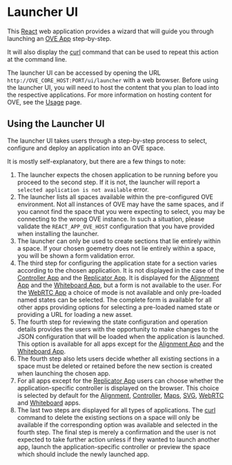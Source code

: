 # Launcher UI

This [React](https://reactjs.org/) web application provides a wizard that will guide you through launching an [OVE App](https://ove.readthedocs.io/en/stable/ove-apps/README.html) step-by-step.

It will also display the [curl](https://curl.haxx.se/docs/manpage.html) command that can be used to repeat this action at the command line.

The launcher UI can be accessed by opening the URL `http://OVE_CORE_HOST:PORT/ui/launcher` with a web browser. Before using the launcher UI, you will need to host the content that you plan to load into the respective applications. For more information on hosting content for OVE, see the [Usage](https://ove.readthedocs.io/en/stable/docs/USAGE.html) page.

## Using the Launcher UI

The launcher UI takes users through a step-by-step process to select, configure and deploy an application into an OVE space.

It is mostly self-explanatory, but there are a few things to note:

1. The launcher expects the chosen application to be running before you proceed to the second step. If it is not, the launcher will report a `selected application is not available` error.
2. The launcher lists all spaces available within the pre-configured OVE environment. Not all instances of OVE may have the same spaces, and if you cannot find the space that you were expecting to select, you may be connecting to the wrong OVE instance. In such a situation, please validate the `REACT_APP_OVE_HOST` configuration that you have provided when installing the launcher.
3. The launcher can only be used to create sections that lie entirely within a space. If your chosen goemetry does not lie entirely within a space, you will be shown a form validation error.
4. The third step for configuring the application state for a section varies according to the chosen application. It is not displayed in the case of the [Controller App](https://ove.readthedocs.io/en/stable/ove-apps/packages/ove-app-controller/README.html) and the [Replicator App](https://ove.readthedocs.io/en/stable/ove-apps/packages/ove-app-replicator/README.html). It is displayed for the [Alignment App](https://ove.readthedocs.io/en/stable/ove-apps/packages/ove-app-alignment/README.html) and the [Whiteboard App](https://ove.readthedocs.io/en/stable/ove-apps/packages/ove-app-whiteboard/README.html), but a form is not available to the user. For the [WebRTC App](https://ove.readthedocs.io/en/stable/ove-apps/packages/ove-app-webrtc/README.html) a choice of mode is not available and only pre-loaded named states can be selected. The complete form is available for all other apps providing options for selecting a pre-loaded named state or providing a URL for loading a new asset.
5. The fourth step for reviewing the state configuration and operation details provides the users with the opportunity to make changes to the JSON configuration that will be loaded when the application is launched. This option is available for all apps except for the [Alignment App](https://ove.readthedocs.io/en/stable/ove-apps/packages/ove-app-alignment/README.html) and the [Whiteboard App](https://ove.readthedocs.io/en/stable/ove-apps/packages/ove-app-whiteboard/README.html).
6. The fourth step also lets users decide whether all existing sections in a space must be deleted or retained before the new section is created when launching the chosen app.
7. For all apps except for the [Replicator App](https://ove.readthedocs.io/en/stable/ove-apps/packages/ove-app-replicator/README.html) users can choose whether the application-specific controller is displayed on the browser. This choice is selected by default for the [Alignment](https://ove.readthedocs.io/en/stable/ove-apps/packages/ove-app-alignment/README.html), [Controller](https://ove.readthedocs.io/en/stable/ove-apps/packages/ove-app-controller/README.html), [Maps](https://ove.readthedocs.io/en/stable/ove-apps/packages/ove-app-maps/README.html), [SVG](https://ove.readthedocs.io/en/stable/ove-apps/packages/ove-app-svg/README.html), [WebRTC](https://ove.readthedocs.io/en/stable/ove-apps/packages/ove-app-webrtc/README.html) and [Whiteboard](https://ove.readthedocs.io/en/stable/ove-apps/packages/ove-app-whiteboard/README.html) apps.
8. The last two steps are displayed for all types of applications. The [curl](https://curl.haxx.se/docs/manpage.html) command to delete the existing sections on a space will only be available if the corresponding option was available and selected in the fourth step. The final step is merely a confirmation and the user is not expected to take further action unless if they wanted to launch another app, launch the application-specific controller or preview the space which should include the newly launched app.
